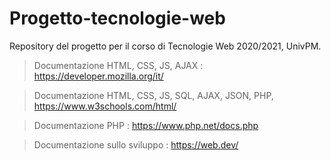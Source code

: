 # Progetto-tecnologie-web
Repository del progetto per il corso di Tecnologie Web 2020/2021, UnivPM.

> Documentazione HTML, CSS, JS, AJAX : https://developer.mozilla.org/it/

> Documentazione HTML, CSS, JS, SQL, AJAX, JSON, PHP, https://www.w3schools.com/html/

> Documentazione PHP : https://www.php.net/docs.php

> Documentazione sullo sviluppo : https://web.dev/
